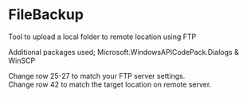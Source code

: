 # FileBackup
Tool to upload a local folder to remote location using FTP

Additional packages used;
Microsoft.WindowsAPICodePack.Dialogs & WinSCP


Change row 25-27 to match your FTP server settings.  
Change row 42 to match the target location on remote server.
